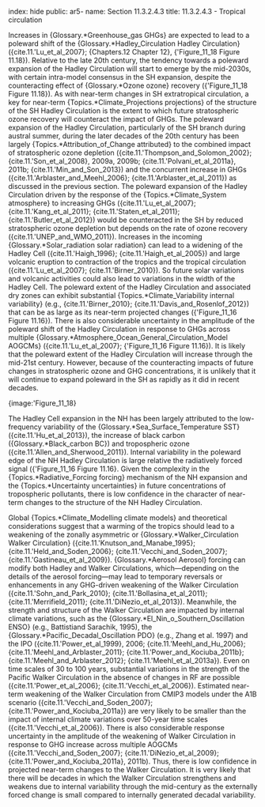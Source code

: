 index: hide
public: ar5-
name: Section 11.3.2.4.3
title: 11.3.2.4.3 - Tropical circulation

Increases in {Glossary.*Greenhouse_gas GHGs} are expected to lead to a poleward shift of the {Glossary.*Hadley_Circulation Hadley Circulation} ({cite.11.'Lu_et_al_2007}; {Chapters.12 Chapter 12}, {'Figure_11_18 Figure 11.18}). Relative to the late 20th century, the tendency towards a poleward expansion of the Hadley Circulation will start to emerge by the mid-2030s, with certain intra-model consensus in the SH expansion, despite the counteracting effect of {Glossary.*Ozone ozone} recovery ({'Figure_11_18 Figure 11.18}). As with near-term changes in SH extratropical circulation, a key for near-term {Topics.*Climate_Projections projections} of the structure of the SH Hadley Circulation is the extent to which future stratospheric ozone recovery will counteract the impact of GHGs. The poleward expansion of the Hadley Circulation, particularly of the SH branch during austral summer, during the later decades of the 20th century has been largely {Topics.*Attribution_of_Change attributed} to the combined impact of stratospheric ozone depletion ({cite.11.'Thompson_and_Solomon_2002}; {cite.11.'Son_et_al_2008}, 2009a, 2009b; {cite.11.'Polvani_et_al_2011a}, 2011b; {cite.11.'Min_and_Son_2013}) and the concurrent increase in GHGs ({cite.11.'Arblaster_and_Meehl_2006}; {cite.11.'Arblaster_et_al_2011}) as discussed in the previous section. The poleward expansion of the Hadley Circulation driven by the response of the {Topics.*Climate_System atmosphere} to increasing GHGs ({cite.11.'Lu_et_al_2007}; {cite.11.'Kang_et_al_2011}; {cite.11.'Staten_et_al_2011}; {cite.11.'Butler_et_al_2012}) would be counteracted in the SH by reduced stratospheric ozone depletion but depends on the rate of ozone recovery ({cite.11.'UNEP_and_WMO_2011}). Increases in the incoming {Glossary.*Solar_radiation solar radiation} can lead to a widening of the Hadley Cell ({cite.11.'Haigh_1996}; {cite.11.'Haigh_et_al_2005}) and large volcanic eruption to contraction of the tropics and the tropical circulation ({cite.11.'Lu_et_al_2007}; {cite.11.'Birner_2010}). So future solar variations and volcanic activities could also lead to variations in the width of the Hadley Cell. The poleward extent of the Hadley Circulation and associated dry zones can exhibit substantial {Topics.*Climate_Variability internal variability} (e.g., {cite.11.'Birner_2010}; {cite.11.'Davis_and_Rosenlof_2012}) that can be as large as its near-term projected changes ({'Figure_11_16 Figure 11.16}). There is also considerable uncertainty in the amplitude of the poleward shift of the Hadley Circulation in response to GHGs across multiple {Glossary.*Atmosphere_Ocean_General_Circulation_Model AOGCMs} ({cite.11.'Lu_et_al_2007}; {'Figure_11_16 Figure 11.16}). It is likely that the poleward extent of the Hadley Circulation will increase through the mid-21st century. However, because of the counteracting impacts of future changes in stratospheric ozone and GHG concentrations, it is unlikely that it will continue to expand poleward in the SH as rapidly as it did in recent decades.

{image:'Figure_11_18}

The Hadley Cell expansion in the NH has been largely attributed to the low-frequency variability of the {Glossary.*Sea_Surface_Temperature SST} ({cite.11.'Hu_et_al_2013}), the increase of black carbon ({Glossary.*Black_carbon BC}) and tropospheric ozone ({cite.11.'Allen_and_Sherwood_2011}). Internal variability in the poleward edge of the NH Hadley Circulation is large relative the radiatively forced signal ({'Figure_11_16 Figure 11.16}. Given the complexity in the {Topics.*Radiative_Forcing forcing} mechanism of the NH expansion and the {Topics.*Uncertainty uncertainties} in future concentrations of tropospheric pollutants, there is low confidence in the character of near-term changes to the structure of the NH Hadley Circulation.

Global {Topics.*Climate_Modelling climate models} and theoretical considerations suggest that a warming of the tropics should lead to a weakening of the zonally asymmetric or {Glossary.*Walker_Circulation Walker Circulation} ({cite.11.'Knutson_and_Manabe_1995}; {cite.11.'Held_and_Soden_2006}; {cite.11.'Vecchi_and_Soden_2007}; {cite.11.'Gastineau_et_al_2009}). {Glossary.*Aerosol Aerosol} forcing can modify both Hadley and Walker Circulations, which—depending on the details of the aerosol forcing—may lead to temporary reversals or enhancements in any GHG-driven weakening of the Walker Circulation ({cite.11.'Sohn_and_Park_2010}; {cite.11.'Bollasina_et_al_2011}; {cite.11.'Merrifield_2011}; {cite.11.'DiNezio_et_al_2013}). Meanwhile, the strength and structure of the Walker Circulation are impacted by internal climate variations, such as the {Glossary.*El_Nin_o_Southern_Oscillation ENSO} (e.g., Battistiand Sarachik, 1995), the {Glossary.*Pacific_Decadal_Oscillation PDO} (e.g., Zhang et al. 1997) and the IPO ({cite.11.'Power_et_al_1999}, 2006; {cite.11.'Meehl_and_Hu_2006}; {cite.11.'Meehl_and_Arblaster_2011}; {cite.11.'Power_and_Kociuba_2011b}; {cite.11.'Meehl_and_Arblaster_2012}; {cite.11.'Meehl_et_al_2013a}). Even on time scales of 30 to 100 years, substantial variations in the strength of the Pacific Walker Circulation in the absence of changes in RF are possible ({cite.11.'Power_et_al_2006}; {cite.11.'Vecchi_et_al_2006}). Estimated near-term weakening of the Walker Circulation from CMIP3 models under the A1B scenario ({cite.11.'Vecchi_and_Soden_2007}; {cite.11.'Power_and_Kociuba_2011a}) are very likely to be smaller than the impact of internal climate variations over 50-year time scales ({cite.11.'Vecchi_et_al_2006}). There is also considerable response uncertainty in the amplitude of the weakening of Walker Circulation in response to GHG increase across multiple AOGCMs ({cite.11.'Vecchi_and_Soden_2007}; {cite.11.'DiNezio_et_al_2009}; {cite.11.'Power_and_Kociuba_2011a}, 2011b). Thus, there is low confidence in projected near-term changes to the Walker Circulation. It is very likely that there will be decades in which the Walker Circulation strengthens and weakens due to internal variability through the mid-century as the externally forced change is small compared to internally generated decadal variability.
